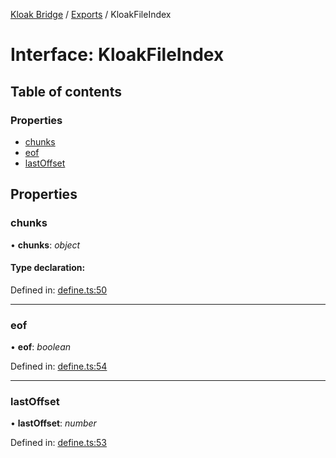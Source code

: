 [Kloak Bridge](../README.md) / [Exports](../modules.md) / KloakFileIndex

# Interface: KloakFileIndex

## Table of contents

### Properties

- [chunks](kloakfileindex.md#chunks)
- [eof](kloakfileindex.md#eof)
- [lastOffset](kloakfileindex.md#lastoffset)

## Properties

### chunks

• **chunks**: *object*

#### Type declaration:

Defined in: [define.ts:50](https://github.com/CoNET-project/kloak-bridge/blob/3ef3646/src/define.ts#L50)

___

### eof

• **eof**: *boolean*

Defined in: [define.ts:54](https://github.com/CoNET-project/kloak-bridge/blob/3ef3646/src/define.ts#L54)

___

### lastOffset

• **lastOffset**: *number*

Defined in: [define.ts:53](https://github.com/CoNET-project/kloak-bridge/blob/3ef3646/src/define.ts#L53)
